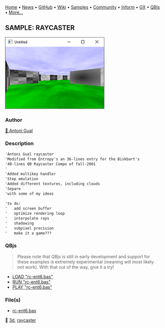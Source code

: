 [Home](https://qb64.com) • [News](../../news.md) • [GitHub](https://github.com/QB64Official/qb64) • [Wiki](https://github.com/QB64Official/qb64/wiki) • [Samples](../../samples.md) • [Community](../../community.md) • [Inform](../../inform.md) • [GX](../../gx.md) • [QBjs](../../qbjs.md) • [More...](../../more.md)

## SAMPLE: RAYCASTER

![screenshot.png](img/screenshot.png)

### Author

[🐝 Antoni Gual](../antoni-gual.md) 

### Description

```text
'Antoni Gual raycaster
'Modified from Entropy's an 36-lines entry for the Biskbart's
'40-lines QB Raycaster Compo of fall-2001
'
'Added multikey handler
'Step emulation
'Added different textures, including clouds
'Separe
'with some of my ideas

'to do:
'   add screen buffer
'   optimize rendering loop
'   interpolate rays
'   shadowing
'   subpixel precision
'   make it a game???
```

### QBjs

> Please note that QBjs is still in early development and support for these examples is extremely experimental (meaning will most likely not work). With that out of the way, give it a try!

* [LOAD "rc-ent6.bas"](https://v6p9d9t4.ssl.hwcdn.net/html/5963335/index.html?src=https://qb64.com/samples/raycaster/src/rc-ent6.bas)
* [RUN "rc-ent6.bas"](https://v6p9d9t4.ssl.hwcdn.net/html/5963335/index.html?mode=auto&src=https://qb64.com/samples/raycaster/src/rc-ent6.bas)
* [PLAY "rc-ent6.bas"](https://v6p9d9t4.ssl.hwcdn.net/html/5963335/index.html?mode=play&src=https://qb64.com/samples/raycaster/src/rc-ent6.bas)

### File(s)

* [rc-ent6.bas](src/rc-ent6.bas)

🔗 [3d](../3d.md), [raycaster](../raycaster.md)
